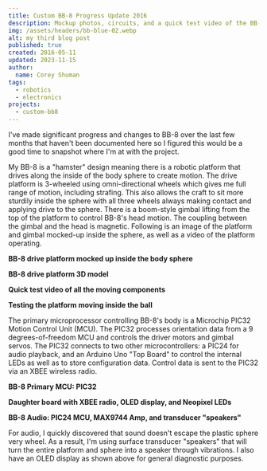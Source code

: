 ```yaml
---
title: Custom BB-8 Progress Update 2016
description: Mockup photos, circuits, and a quick test video of the BB-8 platform.
img: /assets/headers/bb-blue-02.webp
alt: my third blog post
published: true
created: 2016-05-11
updated: 2023-11-15
author: 
  name: Corey Shuman
tags: 
  - robotics
  - electronics
projects:
  - custom-bb8
---
```


I've made significant progress and changes to BB-8 over the last few months that haven't been documented here so I figured this would be a good time to snapshot where I'm at with the project.

My BB-8 is a "hamster" design meaning there is a robotic platform that drives along the inside of the body sphere to create motion. The drive platform is 3-wheeled using omni-directional wheels which gives me full range of motion, including strafing. This also allows the craft to sit more sturdily inside the sphere with all three wheels always making contact and applying drive to the sphere. There is a boom-style gimbal lifting from the top of the platform to control BB-8's head motion. The coupling between the gimbal and the head is magnetic. Following is an image of the platform and gimbal mocked-up inside the sphere, as well as a video of the platform operating.

**BB-8 drive platform mocked up inside the body sphere**

<position justify="center">
  <progressive-image src="/assets/posts/bb8-progress-2016/bb8-01.webp" width="650px" alt="a" size="large" >
  </progressive-image>
</position>

**BB-8 drive platform 3D model**

<position justify="center">
  <progressive-image src="/assets/posts/bb8-progress-2016/bb8-02.webp" width="650px" alt="a" size="large" >
  </progressive-image>
</position>

**Quick test video of all the moving components**

<position justify="center">
<youtube 
    src='https://www.youtube.com/embed/UMntssljJvY?si=uE2xNq0PsE1sEL-r' 
    title='a'
    width='650px'>
</youtube>
</position>

**Testing the platform moving inside the ball**

<position justify="center">
<youtube 
    src='https://www.youtube.com/embed/oyNPaZXI8BM?si=p3SKiqkbrJL7Qy1K' 
    title='a'
    width='650px'>
</youtube>
</position>

The primary microprocessor controlling BB-8's body is a Microchip PIC32 Motion Control Unit (MCU). The PIC32 processes orientation data from a 9 degrees-of-freedom MCU and controls the driver motors and gimbal servos. The PIC32 connects to two other microcontrollers: a PIC24 for audio playback, and an Arduino Uno "Top Board" to control the internal LEDs as well as to store configuration data. Control data is sent to the PIC32 via an XBEE wireless radio.

**BB-8 Primary MCU: PIC32**

<position justify="center">
  <progressive-image src="/assets/posts/bb8-progress-2016/bb8-03.webp" width="650px" alt="a" size="large" >
  </progressive-image>
</position>

**Daughter board with XBEE radio, OLED display, and Neopixel LEDs**

<position justify="center">
  <progressive-image src="/assets/posts/bb8-progress-2016/bb8-04.webp" width="650px" alt="a" size="large" >
  </progressive-image>
</position>

**BB-8 Audio: PIC24 MCU, MAX9744 Amp, and transducer "speakers"**

<position justify="center">
  <progressive-image src="/assets/posts/bb8-progress-2016/bb8-05.webp" width="650px" alt="a" size="large" >
  </progressive-image>
</position>

For audio, I quickly discovered that sound doesn't escape the plastic sphere very wheel. As a result, I'm using surface transducer "speakers" that will turn the entire platform and sphere into a speaker through vibrations. I also have an OLED display as shown above for general diagnostic purposes.
